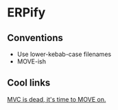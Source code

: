 # ERPify

## Conventions

* Use lower-kebab-case filenames
* MOVE-ish

## Cool links
[MVC is dead, it's time to MOVE on.](http://cirw.in/blog/time-to-move-on.html)
